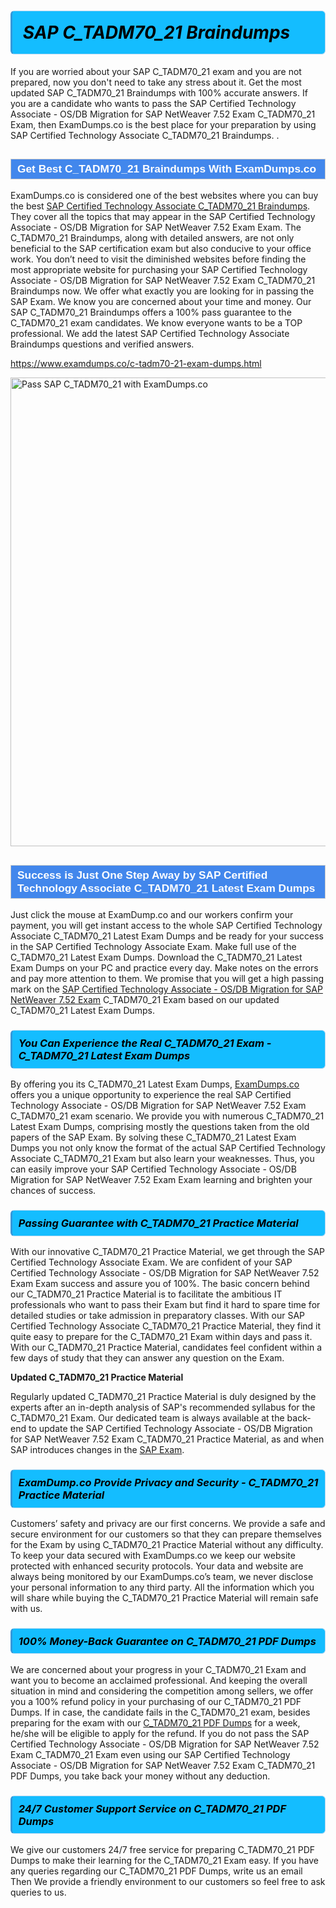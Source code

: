 <h1>                <strong><span style="display: block; color: #000000; background: #14BDFF; border: 0.5px solid #AED6F1; border-left: 3px solid #3498DB; padding: .6em; border-radius: 6px;">                     <em>SAP C_TADM70_21 <span class="exam_variation">Braindumps</span> </em>                </span></strong>            </h1>                        <p>If you are worried about your SAP C_TADM70_21 exam and you are not prepared, now you don't need to take any stress about it.             Get the most updated SAP C_TADM70_21 <span class="exam_variation">Braindumps</span> with 100% accurate answers. If you are a candidate who wants to pass the             SAP Certified Technology Associate - OS/DB Migration for SAP NetWeaver 7.52 Exam C_TADM70_21 Exam, then ExamDumps.co is the best place for your preparation by using SAP Certified Technology Associate C_TADM70_21 <span class="exam_variation">Braindumps</span>. .</p>                        <h2 style="background: #4287ec; border: 1px solid #cccccc; padding: 5px 10px;">                <span style="color: #ffffff;">                    <span style="font-size: 11pt;">                        <span style="line-height: normal;">                            <span style="font-family: Calibri,sans-serif;">                                <strong>                                    <span style="font-size: 13.0pt;">Get Best C_TADM70_21 <span class="exam_variation">Braindumps</span> With ExamDumps.co</span>                                </strong>                            </span>                        </span>                    </span>                </span>            </h2>                        <p>ExamDumps.co is considered one of the best websites where you can buy the best <a href="https://www.examdumps.co/sap-certified-technology-associate-exam-dumps.html">SAP Certified Technology Associate C_TADM70_21 <span class="exam_variation">Braindumps</span></a>.             They cover all the topics that may appear in the SAP Certified Technology Associate - OS/DB Migration for SAP NetWeaver 7.52 Exam Exam. The C_TADM70_21 <span class="exam_variation">Braindumps</span>,             along with detailed answers, are not only beneficial to the SAP certification exam but also conducive to your office work.             You don’t need to visit the diminished websites before finding the most appropriate website for purchasing your             SAP Certified Technology Associate - OS/DB Migration for SAP NetWeaver 7.52 Exam C_TADM70_21 <span class="exam_variation">Braindumps</span> now. We offer what exactly you are looking for in passing the SAP Exam.             We know you are concerned about your time and money. Our SAP C_TADM70_21 <span class="exam_variation">Braindumps</span> offers a 100% pass guarantee to the             C_TADM70_21 exam candidates. We know everyone wants to be a TOP professional. We add the latest SAP Certified Technology Associate <span class="exam_variation">Braindumps</span> questions and verified answers.</p>                        <p><a href="https://www.examdumps.co/c-tadm70-21-exam-dumps.html">https://www.examdumps.co/c-tadm70-21-exam-dumps.html</a></p>                        <p><a href="https://www.examdumps.co/"><img src="https://www.examdumps.co//images/banners/big-sale-20-percent-discount-offer-examdumps.jpg" class="postImage" alt="Pass SAP C_TADM70_21 with ExamDumps.co" width="750"></a></p>                            <h2 style="background: #4287ec; border: 1px solid #cccccc; padding: 5px 10px;">                <span style="color: #ffffff;">                    <span style="font-size: 11pt;">                        <span style="line-height: normal;">                            <span style="font-family: Calibri,sans-serif;">                                <strong>                                    <span style="font-size: 13.0pt;">Success is Just One Step Away by SAP Certified Technology Associate C_TADM70_21 <span class="exam_variation2">Latest Exam Dumps</span></span>                                </strong>                            </span>                        </span>                    </span>                </span>            </h2>                        <p>Just click the mouse at ExamDump.co and our workers confirm your payment, you will get instant access to the whole SAP Certified Technology Associate C_TADM70_21 <span class="exam_variation2">Latest Exam Dumps</span>             and be ready for your success in the SAP Certified Technology Associate Exam. Make full use of the C_TADM70_21 <span class="exam_variation2">Latest Exam Dumps</span>. Download the C_TADM70_21 <span class="exam_variation2">Latest Exam Dumps</span> on your             PC and practice every day. Make notes on the errors and pay more attention to them. We promise that you will get a high passing mark on the             <a href="https://www.examdumps.co/c-tadm70-21-exam-dumps.html">SAP Certified Technology Associate - OS/DB Migration for SAP NetWeaver 7.52 Exam</a> C_TADM70_21 Exam based on our updated C_TADM70_21 <span class="exam_variation2">Latest Exam Dumps</span>.</p>                        <h3>                <strong>                    <span style="display: block; color: #000000; background: #14BDFF; border: 0.5px solid #AED6F1; border-left: 3px solid #3498DB; padding: .6em; border-radius: 6px;">                        <em>You Can Experience the Real C_TADM70_21 Exam - C_TADM70_21 <span class="exam_variation2">Latest Exam Dumps</span></em>                    </span>                </strong>            </h3>                        <p>By offering you its C_TADM70_21 <span class="exam_variation2">Latest Exam Dumps</span>, <a href="https://www.examdumps.co/">ExamDumps.co</a> offers you a unique opportunity to experience the real             SAP Certified Technology Associate - OS/DB Migration for SAP NetWeaver 7.52 Exam C_TADM70_21 exam scenario. We provide you with numerous C_TADM70_21 <span class="exam_variation2">Latest Exam Dumps</span>, comprising mostly             the questions taken from the old papers of the SAP Exam. By solving these C_TADM70_21 <span class="exam_variation2">Latest Exam Dumps</span> you not only know the format of the actual             SAP Certified Technology Associate C_TADM70_21 Exam but also learn your weaknesses. Thus, you can easily improve your             SAP Certified Technology Associate - OS/DB Migration for SAP NetWeaver 7.52 Exam Exam learning and brighten your chances of success.</p>                        <h3>                <strong>                    <span style="display: block; color: #000000; background: #14BDFF; border: 0.5px solid #AED6F1; border-left: 3px solid #3498DB; padding: .6em; border-radius: 6px;">                        <em>Passing Guarantee with C_TADM70_21 <span class="exam_variation3">Practice Material</span></em>                    </span>                </strong>            </h3>                        <p>With our innovative C_TADM70_21 <span class="exam_variation3">Practice Material</span>, we get through the SAP Certified Technology Associate Exam. We are confident of your SAP Certified Technology Associate - OS/DB Migration for SAP NetWeaver 7.52 Exam Exam             success and assure you of 100%. The basic concern behind our C_TADM70_21 <span class="exam_variation3">Practice Material</span> is to facilitate the ambitious IT professionals who want to pass their             Exam but find it hard to spare time for detailed studies or take admission in preparatory classes. With our SAP Certified Technology Associate C_TADM70_21 <span class="exam_variation3">Practice Material</span>, they             find it quite easy to prepare for the C_TADM70_21 Exam within days and pass it. With our C_TADM70_21 <span class="exam_variation3">Practice Material</span>, candidates feel confident within a few days of             study that they can answer any question on the Exam.</p>                        <p><strong>Updated C_TADM70_21 <span class="exam_variation3">Practice Material</span></strong></p>                        <p>Regularly updated C_TADM70_21 <span class="exam_variation3">Practice Material</span> is duly designed by the experts after an in-depth analysis of SAP's recommended syllabus for the C_TADM70_21 Exam.             Our dedicated team is always available at the back-end to update the SAP Certified Technology Associate - OS/DB Migration for SAP NetWeaver 7.52 Exam C_TADM70_21 <span class="exam_variation3">Practice Material</span>,             as and when SAP introduces changes in the <a href="https://www.examdumps.co/sap-exam-dumps.html">SAP Exam</a>.</p>                        <h3>                <strong>                    <span style="display: block; color: #000000; background: #14BDFF; border: 0.5px solid #AED6F1; border-left: 3px solid #3498DB; padding: .6em; border-radius: 6px;">                        <em>ExamDump.co Provide Privacy and Security - C_TADM70_21 <span class="exam_variation3">Practice Material</span></em>                    </span>                </strong>            </h3>                        <p>Customers’ safety and privacy are our first concerns. We provide a safe and secure environment for our customers so that they can prepare themselves for the Exam by using             C_TADM70_21 <span class="exam_variation3">Practice Material</span> without any difficulty. To keep your data secured with ExamDumps.co we keep our website protected with enhanced security protocols. Your data and website             are always being monitored by our ExamDumps.co’s team, we never disclose your personal information to any third party. All the information which you will share while buying             the C_TADM70_21 <span class="exam_variation3">Practice Material</span> will remain safe with us.</p>                        <h3>                <strong>                    <span style="display: block; color: #000000; background: #14BDFF; border: 0.5px solid #AED6F1; border-left: 3px solid #3498DB; padding: .6em; border-radius: 6px;">                        <em>100% Money-Back Guarantee on C_TADM70_21 <span class="exam_variation4">PDF Dumps</span></em>                    </span>                </strong>            </h3>                        <p>We are concerned about your progress in your C_TADM70_21 Exam and want you to become an acclaimed professional. And keeping the overall situation in mind and             considering the competition among sellers, we offer you a 100% refund policy in your purchasing of our C_TADM70_21 <span class="exam_variation4">PDF Dumps</span>. If in case, the candidate fails in the             C_TADM70_21 exam, besides preparing for the exam with our <a href="https://www.examdumps.co/c-tadm70-21-exam-dumps.html">C_TADM70_21 <span class="exam_variation4">PDF Dumps</span></a> for a week, he/she will be eligible to apply for the refund. If you do not pass the             SAP Certified Technology Associate - OS/DB Migration for SAP NetWeaver 7.52 Exam C_TADM70_21 Exam even using our SAP Certified Technology Associate - OS/DB Migration for SAP NetWeaver 7.52 Exam C_TADM70_21 <span class="exam_variation4">PDF Dumps</span>, you             take back your money without any deduction.</p>                        <h3>                <strong>                    <span style="display: block; color: #000000; background: #14BDFF; border: 0.5px solid #AED6F1; border-left: 3px solid #3498DB; padding: .6em; border-radius: 6px;">                        <em>24/7 Customer Support Service on C_TADM70_21 <span class="exam_variation4">PDF Dumps</span></em>                    </span>                </strong>            </h3>                        <p>We give our customers 24/7 free service for preparing C_TADM70_21 <span class="exam_variation4">PDF Dumps</span> to make their learning for the C_TADM70_21 Exam easy. If you have any queries regarding our             C_TADM70_21 <span class="exam_variation4">PDF Dumps</span>, write us an email Then We provide a friendly environment to our customers so feel free to ask queries to us.</p>                    

